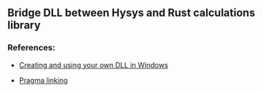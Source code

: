 ## Bridge DLL between Hysys and Rust calculations library

### References: 
 - [Creating and using your own DLL in Windows](https://learn.microsoft.com/en-us/cpp/build/walkthrough-creating-and-using-a-dynamic-link-library-cpp)

 - [Pragma linking](https://stackoverflow.com/questions/12199595/c-what-does-pragma-commentlib-xxx-actually-do-with-xxx)